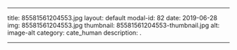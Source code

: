 
---
title: 85581561204553.jpg
layout: default
modal-id: 82
date: 2019-06-28
img: 85581561204553.jpg
thumbnail: 85581561204553-thumbnail.jpg
alt: image-alt
category: cate_human
description: .

---
